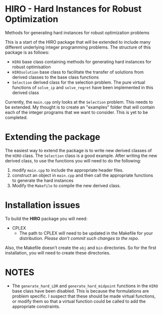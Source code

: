 # HIRO - Hard Instances for Robust Optimization
Methods for generating hard instances for robust optimization problems

This is a start of the HIRO package that will be extended to include many different underlying integer programming problems. The structure of this package is as follows:

- `HIRO` base class containing methods for generating hard instances for robust optimisation
- `HIROsolution` base class to facilitate the transfer of solutions from derived classes to the base class functions
- `Selection` derived class for the selection problem. The pure virtual functions of `solve_ip` and `solve_regret` have been implemented in this derived class

Currently, the `main.cpp` only looks at the `Selection` problem. This needs to be extended. My thought is to create an "examples" folder that will contain each of the integer programs that we want to consider. This is yet to be completed.

# Extending the package

The easiest way to extend the package is to write new derived classes of the `HIRO` class. The `Selection` class is a good example. After writing the new derived class, to use the functions you will need to do the following:

1. modify `main.cpp` to include the appropriate header files.
1. construct an object in `main.cpp` and then call the appropriate functions to generate the hard instances
1. Modify the `Makefile` to compile the new derived class.

# Installation issues

To build the **HIRO** package you will need:

- CPLEX 
  - The path to CPLEX will need to be updated in the Makefile for your distribution. *Please don't commit such changes to the repo*.

Also, the Makefile doesn't create the `obj` and `bin` directories. So for the first installation, you will need to create these directories.

# NOTES

- The `generate_hard_LDR` and `generate_hard_midpoint` functions in the `HIRO` base class have been disabled. This is because the formulations are problem specific. I suspect that these should be made virtual functions, or modify them so that a virtual function could be called to add the appropriate constraints.
